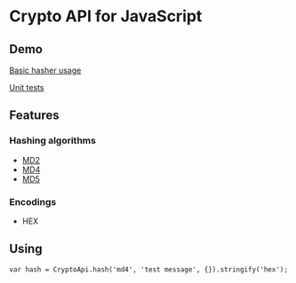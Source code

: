 # Crypto API for JavaScript

## Demo
[Basic hasher usage](https://rawgit.com/nf404/crypto-api/master/examples/hasher-basic.html)

[Unit tests](https://rawgit.com/nf404/crypto-api/master/examples/unit-tests.html)

## Features

### Hashing algorithms
* [MD2](https://tools.ietf.org/html/rfc1319)
* [MD4](https://tools.ietf.org/html/rfc1320)
* [MD5](https://tools.ietf.org/html/rfc1321)

### Encodings
* HEX

## Using

`var hash = CryptoApi.hash('md4', 'test message', {}).stringify('hex');`


